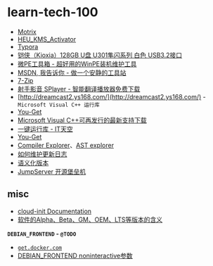 # learn-tech-100


* [Motrix](https://motrix.app/)
* [HEU\_KMS\_Activator](https://github.com/zbezj/HEU_KMS_Activator)
* [Typora](https://typora.io/)
* [铠侠（Kioxia）128GB U盘 U301隼闪系列 白色 USB3.2接口](https://item.jd.com/100007080983.html)
* [微PE工具箱 - 超好用的WinPE装机维护工具](https://www.wepe.com.cn/)
* [MSDN, 我告诉你 - 做一个安静的工具站](https://msdn.itellyou.cn/)
* [7-Zip](https://www.7-zip.org/)
* [射手影音 SPlayer - 智能翻译播放器免费下载](https://www.splayer.org/)
* [http://dreamcast2.ys168.com/](http://dreamcast2.ys168.com/) - `Microsoft Visual C++ 运行库`
* [You-Get](https://github.com/soimort/you-get)
* [Microsoft Visual C++可再发行的最新支持下载](https://support.microsoft.com/zh-cn/kb/2977003)
* [一键运行库 - IT天空](https://www.itsk.com/thread-396895-1-1.html)
* [You-Get](https://github.com/soimort/you-get)
* [Compiler Explorer](https://godbolt.org/)、[AST explorer](https://astexplorer.net/)
* [如何维护更新日志](https://keepachangelog.com/)
* [语义化版本](https://semver.org/lang/zh-CN/)
* [JumpServer 开源堡垒机](https://www.fit2cloud.com/jumpserver/index.html)


## misc


* [cloud-init Documentation](https://cloudinit.readthedocs.io/en/latest/index.html)
* [软件的Alpha、Beta、GM、OEM、LTS等版本的含义](https://blog.csdn.net/qq_36761831/article/details/83188138)

**`DEBIAN_FRONTEND` - `@TODO`**

* [`get.docker.com`](get.docker.com)
* [DEBIAN_FRONTEND noninteractive参数](https://blog.csdn.net/oguro/article/details/102840215)